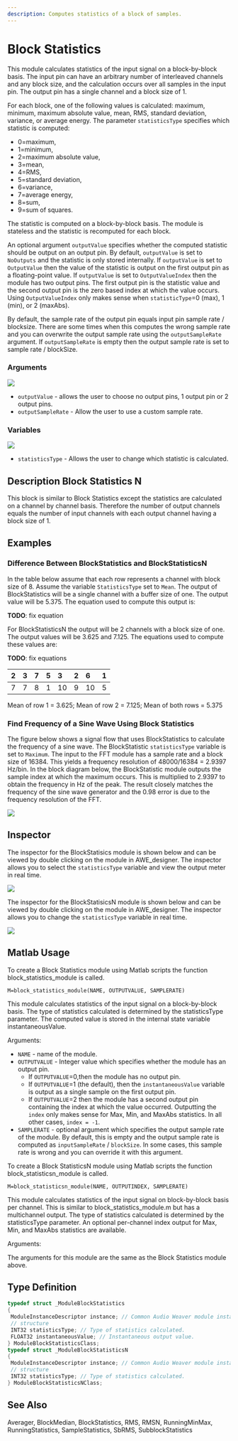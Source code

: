 ```yaml
---
description: Computes statistics of a block of samples.
---
```


# Block Statistics

This module calculates statistics of the input signal on a block-by-block basis. The input pin can have an arbitrary number of interleaved channels and any block size, and the calculation occurs over all samples in the input pin. The output pin has a single channel and a block size of 1.

For each block, one of the following values is calculated: maximum, minimum, maximum absolute value, mean, RMS, standard deviation, variance, or average energy. The parameter `statisticsType` specifies which statistic is computed:

* 0=maximum,
* 1=minimum,
* 2=maximum absolute value,
* 3=mean,
* 4=RMS,
* 5=standard deviation,
* 6=variance,
* 7=average energy,
* 8=sum,
* 9=sum of squares.

The statistic is computed on a block-by-block basis. The module is stateless and the statistic is recomputed for each block.

An optional argument `outputValue` specifies whether the computed statistic should be output on an output pin. By default, `outputValue` is set to `NoOutputs` and the statistic is only stored internally. If `outputValue` is set to `OutputValue` then the value of the statistic is output on the first output pin as a floating-point value. If `outputValue` is set to `OutputValueIndex` then the module has two output pins. The first output pin is the statistic value and the second output pin is the zero based index at which the value occurs. Using `OutputValueIndex` only makes sense when `statisticType`=0 \(max\), 1 \(min\), or 2 \(maxAbs\).

By default, the sample rate of the output pin equals input pin sample rate / blocksize. There are some times when this computes the wrong sample rate and you can overwrite the output sample rate using the `outputSampleRate` argument. If `outputSampleRate` is empty then the output sample rate is set to sample rate / blockSize.

### Arguments

![](../../../.gitbook/assets/0%20%2818%29.png)

* `outputValue` - allows the user to choose no output pins, 1 output pin or 2 output pins.
* `outputSampleRate` - Allow the user to use a custom sample rate.

### Variables

![](../../../.gitbook/assets/1%20%2823%29.png)

* `statisticsType` - Allows the user to change which statistic is calculated.

## Description Block Statistics N

This block is similar to Block Statistics except the statistics are calculated on a channel by channel basis. Therefore the number of output channels equals the number of input channels with each output channel having a block size of 1.

## Examples

### Difference Between BlockStatistics and BlockStatisticsN

In the table below assume that each row represents a channel with block size of 8. Assume the variable `StatisticsType` set to `Mean`. The output of BlockStatistics will be a single channel with a buffer size of one. The output value will be 5.375. The equation used to compute this output is:

**TODO**: fix equation

For BlockStatisticsN the output will be 2 channels with a block size of one. The output values will be 3.625 and 7.125. The equations used to compute these values are:

**TODO**: fix equations

| 2 | 3 | 7 | 5 | 3 | 2 | 6 | 1 |
| :--- | :--- | :--- | :--- | :--- | :--- | :--- | :--- |
| 7 | 7 | 8 | 1 | 10 | 9 | 10 | 5 |

Mean of row 1 = 3.625; Mean of row 2 = 7.125; Mean of both rows = 5.375

### Find Frequency of a Sine Wave Using Block Statistics

The figure below shows a signal flow that uses BlockStatistics to calculate the frequency of a sine wave. The BlockStatistic `statisticsType` variable is set to `Maximum`. The input to the FFT module has a sample rate and a block size of 16384. This yields a frequency resolution of 48000/16384 = 2.9397 Hz/bin. In the block diagram below, the BlockStatistic module outputs the sample index at which the maximum occurs. This is multiplied to 2.9397 to obtain the frequency in Hz of the peak. The result closely matches the frequency of the sine wave generator and the 0.98 error is due to the frequency resolution of the FFT.

![](../../../.gitbook/assets/2%20%2820%29.png)

## Inspector

The inspector for the BlockStatisics module is shown below and can be viewed by double clicking on the module in AWE\_designer. The inspector allows you to select the `statisticsType` variable and view the output meter in real time.

![](../../../.gitbook/assets/3%20%2818%29.png)

The inspector for the BlockStatisicsN module is shown below and can be viewed by double clicking on the module in AWE\_designer. The inspector allows you to change the `statisticsType` variable in real time.

![](../../../.gitbook/assets/4%20%2812%29.png)

## Matlab Usage

To create a Block Statistics module using Matlab scripts the function block\_statistics\_module is called.

 `M=block_statistics_module(NAME, OUTPUTVALUE, SAMPLERATE)`

This module calculates statistics of the input signal on a block-by-block basis. The type of statistics calculated is determined by the statisticsType parameter. The computed value is stored in the internal state variable instantaneousValue.

 Arguments:

* `NAME` - name of the module.
* `OUTPUTVALUE` - Integer value which specifies whether the module has an output pin.
  * If `OUTPUTVALUE`=0,then the module has no output pin.
  * If `OUTPUTVALUE`=1 \(the default\), then the `instantaneousValue` variable is output as a single sample on the first output pin.
  * If `OUTPUTVALUE`=2 then the module has a second output pin containing the index at which the value occurred. Outputting the `index` only makes sense for Max, Min, and MaxAbs statistics. In all other cases, `index = -1`.
* `SAMPLERATE` - optional argument which specifies the output sample rate of the module. By default, this is empty and the output sample rate is computed as `inputSampleRate` / `blockSize`. In some cases, this sample rate is wrong and you can override it with this argument.

To create a Block StatisticsN module using Matlab scripts the function block\_statisticsn\_module is called.

 `M=block_statisticsn_module(NAME, OUTPUTINDEX, SAMPLERATE)`

This module calculates statistics of the input signal on block-by-block basis per channel. This is similar to block\_statistics\_module.m but has a multichannel output. The type of statistics calculated is determined by the statisticsType parameter. An optional per-channel index output for Max, Min, and MaxAbs statistics are available.

 Arguments:

The arguments for this module are the same as the Block Statistics module above.

## Type Definition

```cpp
typedef struct _ModuleBlockStatistics
{
 ModuleInstanceDescriptor instance; // Common Audio Weaver module instance
 // structure
 INT32 statisticsType; // Type of statistics calculated.
 FLOAT32 instantaneousValue; // Instantaneous output value.
} ModuleBlockStatisticsClass;
typedef struct _ModuleBlockStatisticsN
{
 ModuleInstanceDescriptor instance; // Common Audio Weaver module instance
 // structure
 INT32 statisticsType; // Type of statistics calculated.
} ModuleBlockStatisticsNClass;
```

## See Also

Averager, BlockMedian, BlockStatistics, RMS, RMSN, RunningMinMax, RunningStatistics, SampleStatistics, SbRMS, SubblockStatistics

